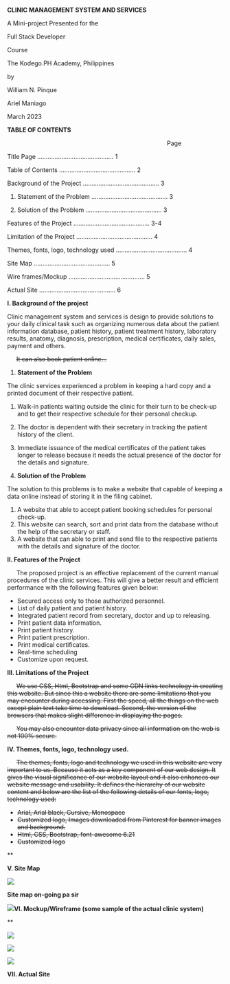 
**CLINIC MANAGEMENT SYSTEM AND SERVICES**








A Mini-project Presented for the

Full Stack Developer 

Course

The Kodego.PH Academy, Philippines






by

William N. Pinque

Ariel Maniago

March 2023




**TABLE OF CONTENTS**

`											         `Page

Title Page				……………………………………..		  	1

Table of Contents			……………………………………..			2

Background of the Project		……………………………………..			3

1. Statement of the Problem	……………………………………..			3

1. Solution of the Problem		……………………………………..			3

Features of the Project		……………………………………..			3-4

Limitation of the Project		……………………………………..			4

Themes, fonts, logo, technology used   …………………………………..			4

Site Map				……………………………………..			5

Wire frames/Mockup			……………………………………..			5

Actual Site				……………………………………..			6





**I. Background of the project**

Clinic management system and services is design to provide solutions to your daily clinical task such as organizing numerous data about the patient information database, patient history, patient treatment history, laboratory results, anatomy, diagnosis, prescription, medical certificates, daily sales, payment and others.

`	`~~It can also book patient online…~~

1. **Statement of the Problem**

The clinic services experienced a problem in keeping a hard copy and a printed document of their respective patient.

1. Walk-in patients waiting outside the clinic for their turn to be check-up and to get their respective schedule for their personal checkup.
1. The doctor is dependent with their secretary in tracking the patient history of the client.
1. Immediate issuance of the medical certificates of the patient takes longer to release because it needs the actual presence of the doctor for the details and signature.


1. **Solution of the Problem**

The solution to this problems is to make a website that capable of keeping a data online instead of storing it in the filing cabinet. 

1. A website that able to accept patient booking schedules for personal check-up.
1. This website can search, sort and print data from the database without the help of the secretary or staff.
1. A website that can able to print and send file to the respective patients with the details and signature of the doctor.

**II. Features of the Project** 

`	`The proposed project is an effective replacement of the current manual procedures of the clinic services. This will give a better result and efficient performance with the following features given below:

- Secured access only to those authorized personnel.
- List of daily patient and patient history.
- Integrated patient record from secretary, doctor and up to releasing.
- Print patient data information.
- Print patient history.
- Print patient prescription.
- Print medical certificates.
- Real-time scheduling
- Customize upon request.


**III. Limitations of the Project**

`	`~~We use CSS, Html, Bootstrap and some CDN links technology in creating this website. But since this a website there are some limitations that you may encounter during accessing. First the speed, all the things on the web except plain text take time to download.  Second, the version of the browsers that makes slight difference in displaying the pages.~~

`	`~~You may also encounter data privacy since all information on the web is not 100% secure.~~



**IV. Themes, fonts, logo, technology used.**

`	`~~The themes, fonts, logo and technology we used in this website are very important to us. Because it acts as a key component of our web design. It gives the visual significance of our website layout and it also enhances our website message and usability. It defines the hierarchy of our website content and below are the list of the following details of our fonts, logo, technology used:~~

- ~~Arial, Arial black, Cursive, Monospace~~
- ~~Customized logo, Images downloaded from Pinterest for banner images and background.~~
- ~~Html, CSS, Bootstrap, font-awesome 6.21~~
- ~~Customized logo~~

**

**V. Site Map**

![](Aspose.Words.1d5d3cea-2355-43de-868c-86952c956706.001.png)

**Site map on-going pa sir**


![](Aspose.Words.1d5d3cea-2355-43de-868c-86952c956706.002.png)**VI. Mockup/Wireframe  (some sample of the actual clinic system)**



**

![](Aspose.Words.1d5d3cea-2355-43de-868c-86952c956706.003.png)







![](Aspose.Words.1d5d3cea-2355-43de-868c-86952c956706.004.png)

![](Aspose.Words.1d5d3cea-2355-43de-868c-86952c956706.005.png)


**VII. Actual Site**


